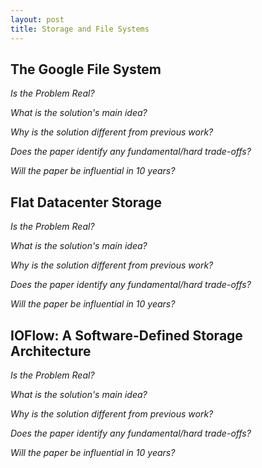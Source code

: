 ```yaml
---
layout: post
title: Storage and File Systems
---
```


## The Google File System

_Is the Problem Real?_

_What is the solution's main idea?_

_Why is the solution different from previous work?_

_Does the paper identify any fundamental/hard trade-offs?_

_Will the paper be influential in 10 years?_

## Flat Datacenter Storage

_Is the Problem Real?_

_What is the solution's main idea?_

_Why is the solution different from previous work?_

_Does the paper identify any fundamental/hard trade-offs?_

_Will the paper be influential in 10 years?_

## IOFlow: A Software-Defined Storage Architecture

_Is the Problem Real?_

_What is the solution's main idea?_

_Why is the solution different from previous work?_

_Does the paper identify any fundamental/hard trade-offs?_

_Will the paper be influential in 10 years?_